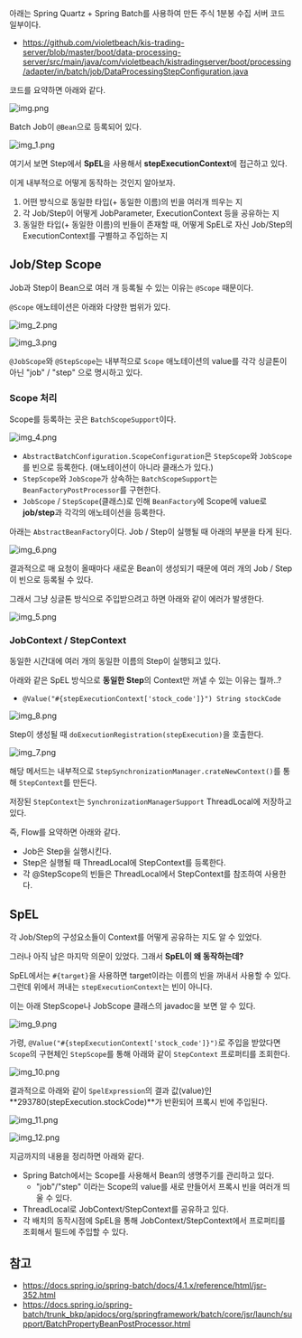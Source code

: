 아래는 Spring Quartz + Spring Batch를 사용하여 만든 주식 1분봉 수집 서버 코드 일부이다.
- https://github.com/violetbeach/kis-trading-server/blob/master/boot/data-processing-server/src/main/java/com/violetbeach/kistradingserver/boot/processing/adapter/in/batch/job/DataProcessingStepConfiguration.java

코드를 요약하면 아래와 같다.

![img.png](images/img.png)

Batch Job이 `@Bean`으로 등록되어 있다.

![img_1.png](images/img_1.png)

여기서 보면 Step에서 **SpEL**을 사용해서 **stepExecutionContext**에 접근하고 있다.

이게 내부적으로 어떻게 동작하는 것인지 알아보자.
1. 어떤 방식으로 동일한 타입(+ 동일한 이름)의 빈을 여러개 띄우는 지
2. 각 Job/Step이 어떻게 JobParameter, ExecutionContext 등을 공유하는 지
3. 동일한 타입(+ 동일한 이름)의 빈들이 존재할 때, 어떻게 SpEL로 자신 Job/Step의 ExecutionContext를 구별하고 주입하는 지

## Job/Step Scope

Job과 Step이 Bean으로 여러 개 등록될 수 있는 이유는 `@Scope` 때문이다.

`@Scope` 애노테이션은 아래와 다양한 범위가 있다.

![img_2.png](images/img_2.png)

![img_3.png](images/img_3.png)

`@JobScope`와 `@StepScope`는 내부적으로  `Scope` 애노테이션의 value를 각각 싱글톤이 아닌 "job" / "step" 으로 명시하고 있다.

### Scope 처리

Scope를 등록하는 곳은 `BatchScopeSupport`이다.

![img_4.png](images/img_4.png)

- `AbstractBatchConfiguration.ScopeConfiguration`은 `StepScope`와 `JobScope`를 빈으로 등록한다. (애노테이션이 아니라 클래스가 있다.)
- `StepScope`와 `JobScope`가 상속하는 `BatchScopeSupport`는 `BeanFactoryPostProcessor`를 구현한다.
- `JobScope` / `StepScope`(클래스)로 인해 `BeanFactory`에 Scope에 value로 **job/step**과 각각의 애노테이션을 등록한다.

아래는 `AbstractBeanFactory`이다. Job / Step이 실행될 때 아래의 부분을 타게 된다.

![img_6.png](images/img_6.png)

결과적으로 매 요청이 올때마다 새로운 Bean이 생성되기 때문에 여러 개의 Job / Step이 빈으로 등록될 수 있다.

그래서 그냥 싱글톤 방식으로 주입받으려고 하면 아래와 같이 에러가 발생한다.

![img_5.png](images/img_5.png)

### JobContext / StepContext

동일한 시간대에 여러 개의 동일한 이름의 Step이 실행되고 있다.

아래와 같은 SpEL 방식으로 **동일한 Step**의 Context만 꺼낼 수 있는 이유는 뭘까..?
- `@Value("#{stepExecutionContext['stock_code']}") String stockCode`

![img_8.png](images/img_8.png)

Step이 생성될 때 `doExecutionRegistration(stepExecution)`을 호출한다.

![img_7.png](images/img_7.png)

해당 메서드는 내부적으로 `StepSynchronizationManager.crateNewContext()`를 통해 `StepContext`를 만든다.

저장된 `StepContext`는 `SynchronizationManagerSupport` ThreadLocal에 저장하고 있다.

즉, Flow를 요약하면 아래와 같다.
- Job은 Step을 실행시킨다.
- Step은 실행될 때 ThreadLocal에 StepContext를 등록한다.
- 각 @StepScope의 빈들은 ThreadLocal에서 StepContext를 참조하여 사용한다.

## SpEL

각 Job/Step의 구성요소들이 Context를 어떻게 공유하는 지도 알 수 있었다.

그러나 아직 남은 마지막 의문이 있었다. 그래서 **SpEL이 왜 동작하는데?**

SpEL에서는 `#{target}`을 사용하면 target이라는 이름의 빈을 꺼내서 사용할 수 있다.
그런데 위에서 꺼내는 `stepExecutionContext`는 빈이 아니다.

이는 아래 StepScope나 JobScope 클래스의 javadoc을 보면 알 수 있다.

![img_9.png](images/img_9.png)

가령, `@Value("#{stepExecutionContext['stock_code']}")`로 주입을 받았다면 `Scope`의 구현체인 `StepScope`를 통해 아래와 같이 `StepContext` 프로퍼티를 조회한다.

![img_10.png](images/img_10.png)

결과적으로 아래와 같이 `SpelExpression`의 결과 값(value)인 **293780(stepExecution.stockCode)**가 반환되어 프록시 빈에 주입된다.

![img_11.png](images/img_11.png)

![img_12.png](images/img_12.png)

지금까지의 내용을 정리하면 아래와 같다.
- Spring Batch에서는 Scope를 사용해서 Bean의 생명주기를 관리하고 있다.
  - "job"/"step" 이라는 Scope의 value를 새로 만들어서 프록시 빈을 여러개 띄울 수 있다.
- ThreadLocal로 JobContext/StepContext를 공유하고 있다.
- 각 배치의 동작시점에 SpEL을 통해 JobContext/StepContext에서 프로퍼티를 조회해서 필드에 주입할 수 있다.


## 참고
- https://docs.spring.io/spring-batch/docs/4.1.x/reference/html/jsr-352.html
- https://docs.spring.io/spring-batch/trunk_bkp/apidocs/org/springframework/batch/core/jsr/launch/support/BatchPropertyBeanPostProcessor.html




